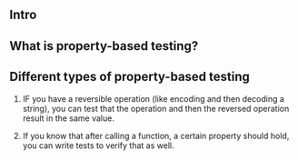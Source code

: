 ## Intro

## What is property-based testing?

## Different types of property-based testing

1. IF you have a reversible operation (like encoding and then decoding a string), you can test that the operation and then the reversed operation result in the same value.

2. If you know that after calling a function, a certain property should hold, you can write tests to verify that as well.
